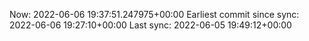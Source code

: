 Now: 2022-06-06 19:37:51.247975+00:00 Earliest commit since sync: 2022-06-06 19:27:10+00:00 Last sync: 2022-06-05 19:49:12+00:00
